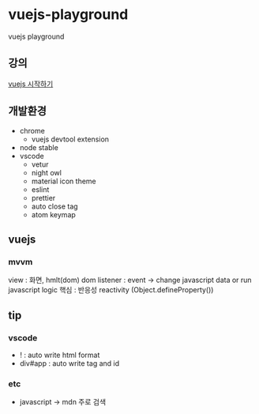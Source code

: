 # vuejs-playground
vuejs playground

## 강의
[vuejs 시작하기](https://www.inflearn.com/course/Age-of-Vuejs)

## 개발환경
* chrome
  * vuejs devtool extension
* node stable
* vscode
  * vetur
  * night owl
  * material icon theme
  * eslint
  * prettier
  * auto close tag
  * atom keymap

## vuejs
### mvvm
view : 화면, hmlt(dom)
dom listener : event -> change javascript data or run javascript logic
핵심 : 반응성 reactivity (Object.defineProperty())

## tip
### vscode
* ! : auto write html format
* div#app : auto write tag and id

### etc
* javascript -> mdn 주로 검색
